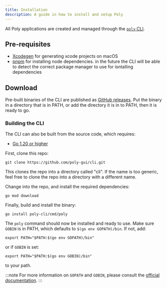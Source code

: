 ```yaml
---
title: Installation
description: A guide in how to install and setup Poly
---
```


All Poly applications are created and managed through the [`poly` CLI](https://www.github.com/poly-gui/cli).

## Pre-requisites

- [Xcodegen](https://github.com/yonaskolb/XcodeGen) for generating xcode projects on macOS
- [pnpm](https://pnpm.io/) for installing node dependencies. in the future the CLI will be able to detect the correct package manager to use for isntalling dependencies

## Download

Pre-built binaries of the CLI are published as [GitHub releases](https://github.com/poly-gui/cli/releases).
Put the binary in a directory that is in PATH, or add the directory it is in to PATH, then it is ready to go.

### Building the CLI

The CLI can also be built from the source code, which requires:

- [Go 1.20 or higher](https://go.dev/dl/)

First, clone this repo:

```
git clone https://github.com/poly-gui/cli.git
```

This clones the repo into a directory called "cli". If the name is too generic, feel free to clone the repo into a
directory with a different name.

Change into the repo, and install the required dependencies:

```
go mod download
```

Finally, build and install the binary:

```
go install poly-cli/cmd/poly
```

The `poly` command should now be installed and ready to use. Make sure `GOBIN`
is in PATH, which defaults to `$(go env GOPATH)/bin`. If not, add:

```
export PATH="$PATH:$(go env GOPATH)/bin"
```

or if `GOBIN` is set:

```
export PATH="$PATH:$(go env GOBIN)/bin"
```

to your path.

:::note
For more information on `GOPATH` and `GOBIN`, please consult
the [official documentation](https://go.dev/doc/install/source#gopath).
:::

